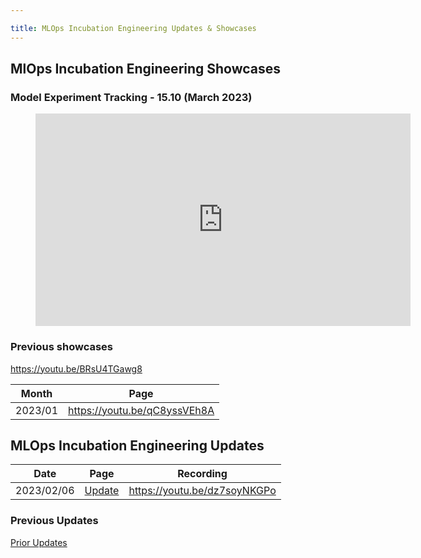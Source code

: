 ```yaml
---

title: MLOps Incubation Engineering Updates & Showcases
---
```


## MlOps Incubation Engineering Showcases

### Model Experiment Tracking - 15.10 (March 2023)

<figure class="video_container">
    <iframe width="600" height="340" src="https://www.youtube.com/embed/BRsU4TGawg8" frameborder="0" allowfullscreen></iframe>
</figure>

### Previous showcases

https://youtu.be/BRsU4TGawg8

| Month    | Page                         |
|----------|------------------------------|
| 2023/01  | https://youtu.be/qC8yssVEh8A |

## MLOps Incubation Engineering Updates

| Date       | Page                                                                   | Recording                    |
|------------|------------------------------------------------------------------------|------------------------------|
| 2023/02/06 | [Update](/handbook/engineering/development/incubation/mlops/updates/20230206.html) | https://youtu.be/dz7soyNKGPo |

### Previous Updates

[Prior Updates](https://gitlab.com/gitlab-org/incubation-engineering/mlops/meta/-/issues/16)
